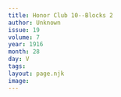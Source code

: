 ```yaml
---
title: Honor Club 10--Blocks 2
author: Unknown
issue: 19
volume: 7
year: 1916
month: 28
day: V
tags:
layout: page.njk
image:
---
```



